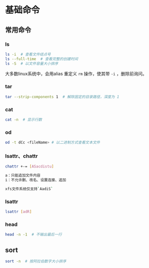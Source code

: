 # 基础命令

## 常用命令

### ls

``` bash
ls -i  # 查看文件结点号
ls --full-time  # 查看完整的创建时间
ls -S  # 以文件容量大小排序
```

大多数linux系统中，会用alias 重定义 `rm` 操作，使其带 `-i` ，删除前询问。

### tar

``` bash
tar --strip-components 1  # 解除固定的目录路径，深度为 1
```

### cat

``` bash
cat -n  # 显示行数
```

### od
``` bash
od -t dCc <fileName> # 以二进制方式查看文本文件
```

### lsattr、chattr

``` bash
chattr +-= [ASacdistu]

a：只能追加文件内容
i：不允许删、改名、设置连接、追加

xfs文件系统仅支持`AadiS`
```

### lsattr

``` bash
lsattr [adR]
```

### head

``` bash
head -n -1  # 不输出最后一行
```

## sort

```bash
sort -n  # 按阿拉伯数字大小排序
```

